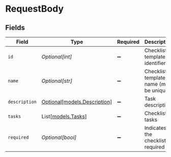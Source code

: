 # RequestBody


## Fields

| Field                                                    | Type                                                     | Required                                                 | Description                                              |
| -------------------------------------------------------- | -------------------------------------------------------- | -------------------------------------------------------- | -------------------------------------------------------- |
| `id`                                                     | *Optional[int]*                                          | :heavy_minus_sign:                                       | Checklist template identifier                            |
| `name`                                                   | *Optional[str]*                                          | :heavy_minus_sign:                                       | Checklist template name (must be unique)                 |
| `description`                                            | [Optional[models.Description]](../models/description.md) | :heavy_minus_sign:                                       | Task description                                         |
| `tasks`                                                  | List[[models.Tasks](../models/tasks.md)]                 | :heavy_minus_sign:                                       | Checklist's tasks                                        |
| `required`                                               | *Optional[bool]*                                         | :heavy_minus_sign:                                       | Indicates if the checklist is required                   |